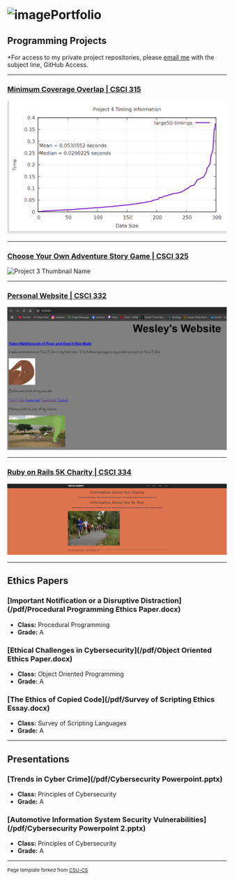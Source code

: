 ![image](https://github.com/user-attachments/assets/5a554e40-d03d-48b4-b40c-cc93206794f6)Portfolio
=========

Programming Projects
--------------------

*For access to my private project repositories, please [email me](mailto:wlcassel@csustudent.net?subject=GitHub%20Access) with the subject line, GitHub Access.

---
### [Minimum Coverage Overlap | CSCI 315](DataStructureAnalysis.md)

![Project 1 Thumbnail Name](images/CSCI315image5.png)

---
### [Choose Your Own Adventure Story Game | CSCI 325](ObjectOrientedProgramming.md)

![Project 3 Thumbnail Name](images/dummy_thumbnail.jpg)

---
### [Personal Website | CSCI 332](AppliedNetworking.md)

![Project 4 Thumbnail Name](images/AppliedNetworking3.PNG)

---
### [Ruby on Rails 5K Charity | CSCI 334](UserInterfaceProgramming.md)

![Project 2 Thumbnail Name](images/UserInterface1.png)

---

Ethics Papers
-------------

### [Important Notification or a Disruptive Distraction](/pdf/Procedural Programming Ethics Paper.docx)

-   **Class:** Procedural Programming
-   **Grade:** A

### [Ethical Challenges in Cybersecurity](/pdf/Object Oriented Ethics Paper.docx)

-   **Class:** Object Oriented Programming
-   **Grade:** A

### [The Ethics of Copied Code](/pdf/Survey of Scripting Ethics Essay.docx)

-   **Class:** Survey of Scripting Languages
-   **Grade:** A

---

Presentations
-------------

### [Trends in Cyber Crime](/pdf/Cybersecurity Powerpoint.pptx)

- **Class:** Principles of Cybersecurity
- **Grade:** A


### [Automotive Information System Security Vulnerabilities](/pdf/Cybersecurity Powerpoint 2.pptx)

- **Class:** Principles of Cybersecurity
- **Grade:** A

---

<p style="font-size:11px">Page template forked from <a href="https://github.com/csu-cs/csci-portfolio">CSU-CS</a></p>
<!-- Remove above link if you don't want to attributive -->

